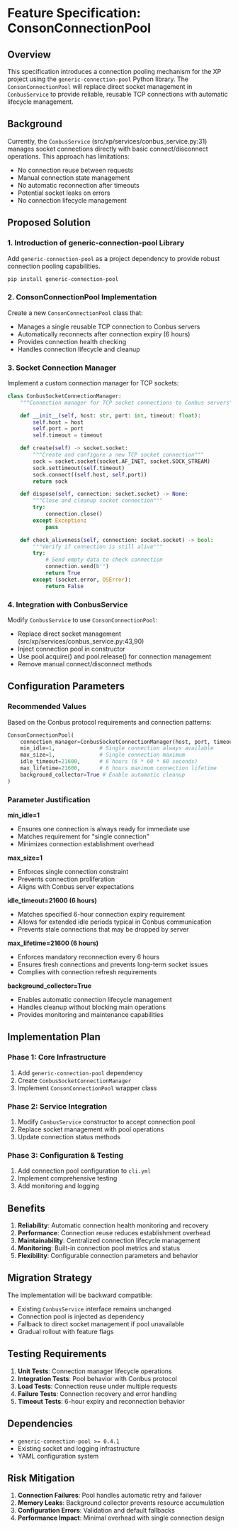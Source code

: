 # Feature Specification: ConsonConnectionPool

## Overview

This specification introduces a connection pooling mechanism for the XP project using the `generic-connection-pool` Python library. The `ConsonConnectionPool` will replace direct socket management in `ConbusService` to provide reliable, reusable TCP connections with automatic lifecycle management.

## Background

Currently, the `ConbusService` (src/xp/services/conbus_service.py:31) manages socket connections directly with basic connect/disconnect operations. This approach has limitations:

- No connection reuse between requests
- Manual connection state management
- No automatic reconnection after timeouts
- Potential socket leaks on errors
- No connection lifecycle management

## Proposed Solution

### 1. Introduction of generic-connection-pool Library

Add `generic-connection-pool` as a project dependency to provide robust connection pooling capabilities.

```bash
pip install generic-connection-pool
```

### 2. ConsonConnectionPool Implementation

Create a new `ConsonConnectionPool` class that:

- Manages a single reusable TCP connection to Conbus servers
- Automatically reconnects after connection expiry (6 hours)
- Provides connection health checking
- Handles connection lifecycle and cleanup

### 3. Socket Connection Manager

Implement a custom connection manager for TCP sockets:

```python
class ConbusSocketConnectionManager:
    """Connection manager for TCP socket connections to Conbus servers"""

    def __init__(self, host: str, port: int, timeout: float):
        self.host = host
        self.port = port
        self.timeout = timeout

    def create(self) -> socket.socket:
        """Create and configure a new TCP socket connection"""
        sock = socket.socket(socket.AF_INET, socket.SOCK_STREAM)
        sock.settimeout(self.timeout)
        sock.connect((self.host, self.port))
        return sock

    def dispose(self, connection: socket.socket) -> None:
        """Close and cleanup socket connection"""
        try:
            connection.close()
        except Exception:
            pass

    def check_aliveness(self, connection: socket.socket) -> bool:
        """Verify if connection is still alive"""
        try:
            # Send empty data to check connection
            connection.send(b'')
            return True
        except (socket.error, OSError):
            return False
```

### 4. Integration with ConbusService

Modify `ConbusService` to use `ConsonConnectionPool`:

- Replace direct socket management (src/xp/services/conbus_service.py:43,90)
- Inject connection pool in constructor
- Use pool.acquire() and pool.release() for connection management
- Remove manual connect/disconnect methods

## Configuration Parameters

### Recommended Values

Based on the Conbus protocol requirements and connection patterns:

```python
ConsonConnectionPool(
    connection_manager=ConbusSocketConnectionManager(host, port, timeout),
    min_idle=1,              # Single connection always available
    max_size=1,              # Single connection maximum
    idle_timeout=21600,      # 6 hours (6 * 60 * 60 seconds)
    max_lifetime=21600,      # 6 hours maximum connection lifetime
    background_collector=True # Enable automatic cleanup
)
```

### Parameter Justification

**min_idle=1**
- Ensures one connection is always ready for immediate use
- Matches requirement for "single connection"
- Minimizes connection establishment overhead

**max_size=1**
- Enforces single connection constraint
- Prevents connection proliferation
- Aligns with Conbus server expectations

**idle_timeout=21600 (6 hours)**
- Matches specified 6-hour connection expiry requirement
- Allows for extended idle periods typical in Conbus communication
- Prevents stale connections that may be dropped by server

**max_lifetime=21600 (6 hours)**
- Enforces mandatory reconnection every 6 hours
- Ensures fresh connections and prevents long-term socket issues
- Complies with connection refresh requirements

**background_collector=True**
- Enables automatic connection lifecycle management
- Handles cleanup without blocking main operations
- Provides monitoring and maintenance capabilities

## Implementation Plan

### Phase 1: Core Infrastructure
1. Add `generic-connection-pool` dependency
2. Create `ConbusSocketConnectionManager`
3. Implement `ConsonConnectionPool` wrapper class

### Phase 2: Service Integration
1. Modify `ConbusService` constructor to accept connection pool
2. Replace socket management with pool operations
3. Update connection status methods

### Phase 3: Configuration & Testing
1. Add connection pool configuration to `cli.yml`
2. Implement comprehensive testing
3. Add monitoring and logging

## Benefits

1. **Reliability**: Automatic connection health monitoring and recovery
2. **Performance**: Connection reuse reduces establishment overhead
3. **Maintainability**: Centralized connection lifecycle management
4. **Monitoring**: Built-in connection pool metrics and status
5. **Flexibility**: Configurable connection parameters and behavior

## Migration Strategy

The implementation will be backward compatible:
- Existing `ConbusService` interface remains unchanged
- Connection pool is injected as dependency
- Fallback to direct socket management if pool unavailable
- Gradual rollout with feature flags

## Testing Requirements

1. **Unit Tests**: Connection manager lifecycle operations
2. **Integration Tests**: Pool behavior with Conbus protocol
3. **Load Tests**: Connection reuse under multiple requests
4. **Failure Tests**: Connection recovery and error handling
5. **Timeout Tests**: 6-hour expiry and reconnection behavior

## Dependencies

- `generic-connection-pool >= 0.4.1`
- Existing socket and logging infrastructure
- YAML configuration system

## Risk Mitigation

1. **Connection Failures**: Pool handles automatic retry and failover
2. **Memory Leaks**: Background collector prevents resource accumulation
3. **Configuration Errors**: Validation and default fallbacks
4. **Performance Impact**: Minimal overhead with single connection design